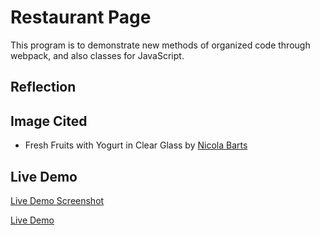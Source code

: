 # Restaurant Page
This program is to demonstrate new methods of organized code through webpack, and also classes for JavaScript.

## Reflection


## Image Cited
 - Fresh Fruits with Yogurt in Clear Glass by [Nicola Barts](https://www.pexels.com/photo/fresh-fruits-with-yogurt-in-clear-glass-7937483/)

## Live Demo
[Live Demo Screenshot]()

[Live Demo]()